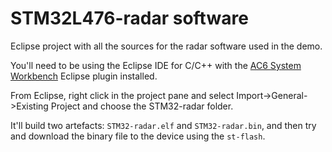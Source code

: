 # STM32L476-radar software

Eclipse project with all the sources for the radar software used in the demo.

You'll need to be using the Eclipse IDE for C/C++ with the [AC6 System Workbench](http://www.openstm32.org/System+Workbench+for+STM32) Eclipse plugin installed.

From Eclipse, right click in the project pane and select Import->General->Existing Project and choose the STM32-radar folder.

It'll build two artefacts: `STM32-radar.elf` and `STM32-radar.bin`, and then try and download the binary file to the device using the `st-flash`.


